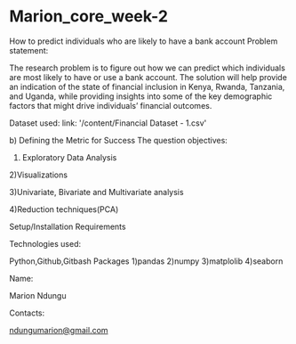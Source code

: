 # Marion_core_week-2
How to predict individuals who are likely to have a bank account
Problem statement:

The research problem is to figure out how we can predict which individuals are most likely to have or use a bank account.
The solution will help provide an indication of the state of financial inclusion in Kenya, Rwanda, Tanzania, and Uganda,
while providing insights into some of the key demographic factors that might drive individuals’ financial outcomes.

Dataset used: link:
'/content/Financial Dataset - 1.csv'

b) Defining the Metric for Success
The question objectives:

1) Exploratory Data Analysis

2)Visualizations


3)Univariate, Bivariate and Multivariate analysis


4)Reduction techniques(PCA)

Setup/Installation Requirements

Technologies used:

Python,Github,Gitbash
Packages
1)pandas
2)numpy
3)matplolib
4)seaborn


Name:

Marion Ndungu

Contacts:

ndungumarion@gmail.com
